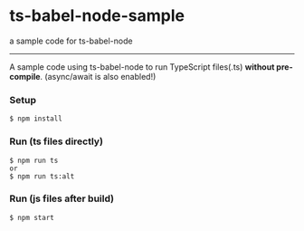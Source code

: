 # ts-babel-node-sample
a sample code for ts-babel-node

---

A sample code using ts-babel-node to run TypeScript files(.ts) **without pre-compile**. (async/await is also enabled!) 

### Setup
```
$ npm install
```

### Run (ts files directly)
```
$ npm run ts
or
$ npm run ts:alt
```

### Run (js files after build)
```
$ npm start
```
